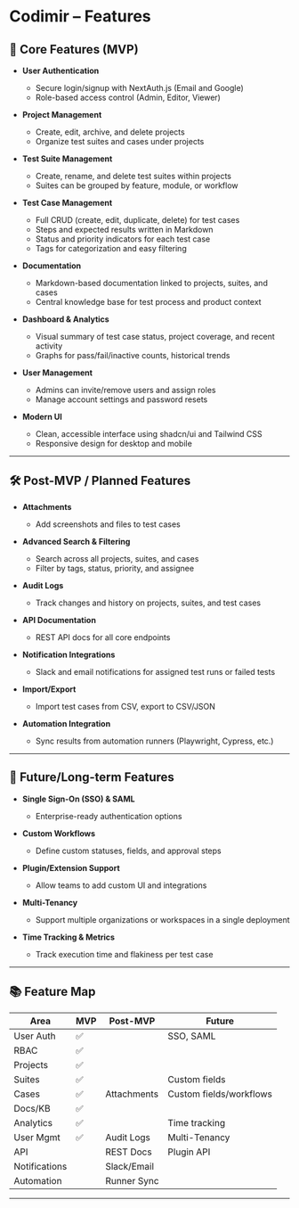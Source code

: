 # Codimir – Features

## 🚀 Core Features (MVP)

- **User Authentication**
  - Secure login/signup with NextAuth.js (Email and Google)
  - Role-based access control (Admin, Editor, Viewer)

- **Project Management**
  - Create, edit, archive, and delete projects
  - Organize test suites and cases under projects

- **Test Suite Management**
  - Create, rename, and delete test suites within projects
  - Suites can be grouped by feature, module, or workflow

- **Test Case Management**
  - Full CRUD (create, edit, duplicate, delete) for test cases
  - Steps and expected results written in Markdown
  - Status and priority indicators for each test case
  - Tags for categorization and easy filtering

- **Documentation**
  - Markdown-based documentation linked to projects, suites, and cases
  - Central knowledge base for test process and product context

- **Dashboard & Analytics**
  - Visual summary of test case status, project coverage, and recent activity
  - Graphs for pass/fail/inactive counts, historical trends

- **User Management**
  - Admins can invite/remove users and assign roles
  - Manage account settings and password resets

- **Modern UI**
  - Clean, accessible interface using shadcn/ui and Tailwind CSS
  - Responsive design for desktop and mobile

---

## 🛠️ Post-MVP / Planned Features

- **Attachments**
  - Add screenshots and files to test cases

- **Advanced Search & Filtering**
  - Search across all projects, suites, and cases
  - Filter by tags, status, priority, and assignee

- **Audit Logs**
  - Track changes and history on projects, suites, and test cases

- **API Documentation**
  - REST API docs for all core endpoints

- **Notification Integrations**
  - Slack and email notifications for assigned test runs or failed tests

- **Import/Export**
  - Import test cases from CSV, export to CSV/JSON

- **Automation Integration**
  - Sync results from automation runners (Playwright, Cypress, etc.)

---

## 🌱 Future/Long-term Features

- **Single Sign-On (SSO) & SAML**
  - Enterprise-ready authentication options

- **Custom Workflows**
  - Define custom statuses, fields, and approval steps

- **Plugin/Extension Support**
  - Allow teams to add custom UI and integrations

- **Multi-Tenancy**
  - Support multiple organizations or workspaces in a single deployment

- **Time Tracking & Metrics**
  - Track execution time and flakiness per test case

---

## 📚 Feature Map

| Area              | MVP         | Post-MVP    | Future     |
|-------------------|-------------|-------------|------------|
| User Auth         | ✅          |             | SSO, SAML  |
| RBAC              | ✅          |             |            |
| Projects          | ✅          |             |            |
| Suites            | ✅          |             | Custom fields |
| Cases             | ✅          | Attachments | Custom fields/workflows |
| Docs/KB           | ✅          |             |            |
| Analytics         | ✅          |             | Time tracking |
| User Mgmt         | ✅          | Audit Logs  | Multi-Tenancy |
| API               |             | REST Docs   | Plugin API  |
| Notifications     |             | Slack/Email |            |
| Automation        |             | Runner Sync |            |

---

